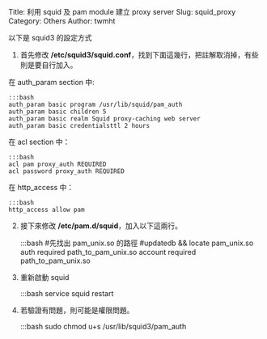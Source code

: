 Title: 利用 squid 及 pam module 建立 proxy server
Slug: squid_proxy
Category: Others
Author: twmht

以下是 squid3 的設定方式

1. 首先修改 <b>/etc/squid3/squid.conf</b>，找到下面這幾行，把註解取消掉，有些則是要自行加入。

在 auth_param section 中:

    :::bash
    auth_param basic program /usr/lib/squid/pam_auth
    auth_param basic children 5
    auth_param basic realm Squid proxy-caching web server
    auth_param basic credentialsttl 2 hours

在 acl section 中：

    :::bash
    acl pam proxy_auth REQUIRED
    acl password proxy_auth REQUIRED

在 http_access 中：

    :::bash
    http_access allow pam


2. 接下來修改 <b>/etc/pam.d/squid</b>，加入以下這兩行。

    :::bash
    #先找出 pam_unix.so 的路徑
    #updatedb && locate pam_unix.so
    auth required path_to_pam_unix.so
    account required path_to_pam_unix.so

3. 重新啟動 squid

    :::bash
    service squid restart

4. 若驗證有問題，則可能是權限問題。

    :::bash
    sudo chmod u+s /usr/lib/squid3/pam_auth
